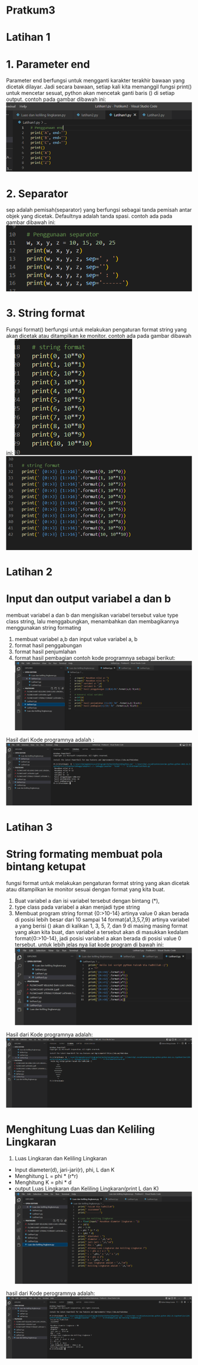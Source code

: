 # Pratkum3

# Latihan 1

# 1. Parameter end
Parameter end berfungsi untuk mengganti karakter terakhir bawaan yang dicetak dilayar. Jadi secara bawaan, setiap kali kita memanggil fungsi print() untuk mencetar sesuat, python akan mencetak ganti baris () di setiap output.
contoh pada gambar dibawah ini:
![img.1](gambar/1.png)

# 2. Separator
sep adalah pemisah(separator) yang berfungsi sebagai tanda pemisah antar objek yang dicetak. Defaultnya adalah tanda spasi. contoh ada pada gambar dibawah ini:
![img.2](gambar/2.png)

# 3. String format
Fungsi format() berfungsi untuk melakukan pengaturan format string yang akan dicetak atau ditampilkan ke monitor. contoh ada pada gambar dibawah ini:
![img.3](gambar/3.png)
![img.4](gambar/4.png)

# Latihan 2

# Input dan output variabel a dan b
membuat variabel a dan b dan mengisikan variabel tersebut value type class string, lalu menggabungkan, menambahkan dan membagikannya menggunakan string formating

1. membuat variabel a,b dan input value variabel a, b
2. format hasil penggabungan
3. format hasil penjumlahan
4. format hasil pembagian contoh kode programnya sebagai berikut:
![img.5](gambar/5.png)

Hasil dari Kode programnya adalah :
![img.6](gambar/6.png)

# Latihan 3

# String formating membuat pola bintang ketupat 
fungsi format untuk melakukan pengaturan format string yang akan dicetak atau ditampilkan ke monitor sesuai dengan format yang kita buat.

1. Buat variabel a dan isi variabel tersebut dengan bintang (*),
2. type class pada variabel a akan menjadi type string
3. Membuat program string format {0:>10-14} artinya value 0 akan berada di posisi lebih besar dari 10 sampai 14 format{a1,3,5,7,9} artinya variabel a yang berisi () akan di kalikan 1, 3, 5, 7, dan 9 di masing masing format yang akan kita buat, dan variabel a tersebut akan di masukkan kedalam format{0:>10-14}, jadi posisi variabel a akan berada di posisi value 0 tersebut. untuk lebih jelas nya liat kode program di bawah ini:
![img.7](gambar/7.png)

Hasil dari Kode programnya adalah:
![img.8](gambar/8.png)

# Menghitung Luas dan Keliling Lingkaran
1. Luas Lingkaran dan Keliling Lingkaran
- Input diameter(d), jari-jari(r), phi, L dan K
- Menghitung L = phi * (r*r)
- Menghitung K = phi * d
- output Luas Lingkaran dan Keliling Lingkaran(print L dan K)
![img.9](gambar/9.png)

hasil dari Kode perogramnya adalah:
![img.10](gambar/10.png)